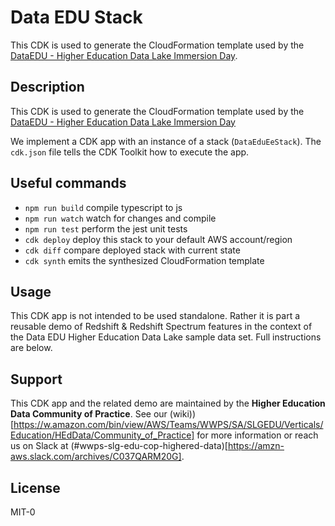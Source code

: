 # Data EDU Stack

This CDK is used to generate the CloudFormation template used by the [DataEDU - Higher Education Data Lake Immersion Day](https://immersionday.com/dataedu-immersion-day). 

## Description
This CDK is used to generate the CloudFormation template used by the [DataEDU - Higher Education Data Lake Immersion Day](https://immersionday.com/dataedu-immersion-day)

We implement a CDK app with an instance of a stack (`DataEduEeStack`).  The `cdk.json` file tells the CDK Toolkit how to execute the app.

## Useful commands
* `npm run build`   compile typescript to js
* `npm run watch`   watch for changes and compile
* `npm run test`    perform the jest unit tests
* `cdk deploy`      deploy this stack to your default AWS account/region
* `cdk diff`        compare deployed stack with current state
* `cdk synth`       emits the synthesized CloudFormation template

## Usage
This CDK app is not intended to be used standalone.  Rather it is part a reusable demo of Redshift & Redshift Spectrum features in the context of the Data EDU Higher Education Data Lake sample data set.  Full instructions are below.

## Support
This CDK app and the related demo are maintained by the **Higher Education Data Community of Practice**.  See our
(wiki))[https://w.amazon.com/bin/view/AWS/Teams/WWPS/SA/SLGEDU/Verticals/Education/HEdData/Community_of_Practice] for more information or reach us on Slack at (#wwps-slg-edu-cop-highered-data)[https://amzn-aws.slack.com/archives/C037QARM20G].

## License
MIT-0
